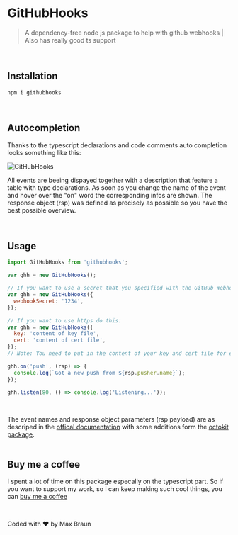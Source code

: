 # GitHubHooks

> A dependency-free node js package to help with github webhooks | Also has really good ts support
> <br />

<br />

## Installation

```
npm i githubhooks
```
<br />

## Autocompletion

Thanks to the typescript declarations and code comments auto completion looks something like this:

![GitHubHooks](https://user-images.githubusercontent.com/50122507/139356094-be98b545-cefa-4031-9bed-022a3eb798d5.gif)

All events are beeing dispayed together with a description that feature a table with type declarations.
As soon as you change the name of the event and hover over the "on" word the corresponding infos are shown.
The response object (rsp) was defined as precisely as possible so you have the best possible overview.

<br />

## Usage

```js
import GitHubHooks from 'githubhooks';

var ghh = new GitHubHooks();

// If you want to use a secret that you specified with the GitHub Webhook do this:
var ghh = new GitHubHooks({
  webhookSecret: '1234',
});

// If you want to use https do this:
var ghh = new GitHubHooks({
  key: 'content of key file',
  cert: 'content of cert file',
});
// Note: You need to put in the content of your key and cert file for example with fs.readFileSync and NOT the file path!

ghh.on('push', (rsp) => {
  console.log(`Got a new push from ${rsp.pusher.name}`);
});

ghh.listen(80, () => console.log('Listening...'));
```

<br />

The event names and response object parameters (rsp payload) are as descriped in the [offical documentation](https://docs.github.com/en/developers/webhooks-and-events/webhooks/webhook-events-and-payloads) with some additions form the [octokit package](https://www.npmjs.com/package/octokit).
<br />
<br />

## Buy me a coffee

I spent a lot of time on this package especally on the typescript part. So if you want to support my work, so i can keep making such cool things, you can [buy me a coffee](https://www.paypal.me/x32Vegas)

<br />

Coded with ❤️ by Max Braun
